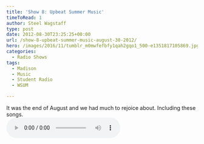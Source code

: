 ```yaml
---
title: 'Show 8: Upbeat Summer Music'
timeToRead: 1 
author: Steel Wagstaff
type: post
date: 2012-08-30T23:25:25+00:00
url: /show-8-upbeat-summer-music-august-30-2012/
hero: /images/2016/11/tumblr_m0mwfefbfy1qah2gqo1_500-e1351817105869.jpg
categories:
  - Radio Shows
tags:
  - Madison
  - Music
  - Student Radio
  - WSUM

---
```

It was the end of August and we had much to rejoice about. Including these songs.  
<audio controls src="http://dl.dropbox.com/u/78766980/08%20Upbeat%20Summer%20(Show%208_%20August%2030%2C.mp3"></audio>